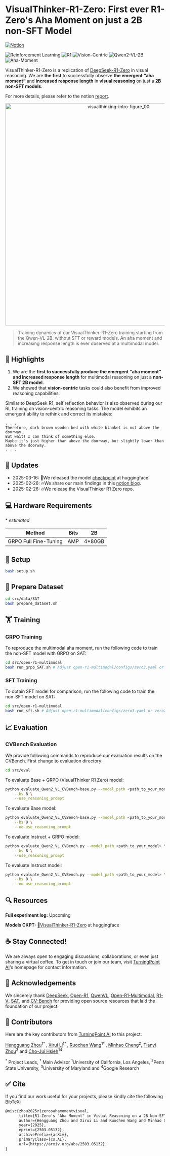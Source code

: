 # VisualThinker-R1-Zero: First ever R1-Zero's Aha Moment on just a 2B non-SFT Model
[![Notion](https://img.shields.io/badge/Notion-%23000000.svg?style=for-the-badge&logo=notion&logoColor=white)](https://turningpointai.notion.site/the-multimodal-aha-moment-on-2b-model)

![Reinforcement Learning](https://img.shields.io/badge/Algo-Reinforcement--Learning-red) 
![R1](https://img.shields.io/badge/Algo-R1-red) 
![Vision-Centric](https://img.shields.io/badge/Task-Vision--Centric-yellow) 
![Qwen2-VL-2B](https://img.shields.io/badge/Model-Qwen2--VL--2B-green)
![Aha-Moment](https://img.shields.io/badge/Analysis-Aha--moment-blue) 

VisualThinker-R1-Zero is a replication of [DeepSeek-R1-Zero](https://arxiv.org/abs/2501.12948) in visual reasoning. We are **the first** to successfully observe **the emergent “aha moment”** and **increased response length** in **visual reasoning** on just a **2B non-SFT models**.

For more details, please refer to the notion [report](https://turningpointai.notion.site/the-multimodal-aha-moment-on-2b-model).

<div align="center">
<img src="https://multimodal-r1.s3.us-west-1.amazonaws.com/Training_Steps.png" width="700" alt="visualthinking-intro-figure_00">
</div>

> Training dynamics of our VisualThinker-R1-Zero training starting from the Qwen-VL-2B, without SFT or reward models. An aha moment and increasing response length is ever observed at a multimodal model.

## 🔮 Highlights
1. We are the **first to successfully produce the emergent “aha moment” and increased response length** for multimodal reasoning on just a **non-SFT 2B model**.
2. We showed that **vision-centric** tasks could also benefit from improved reasoning capabilities.  

Similar to DeepSeek R1, self reflection behavior is also observed during our RL training on vision-centric reasoning tasks. The model exhibits an emergent ability to rethink and correct its mistakes:

```
. . .
Therefore, dark brown wooden bed with white blanket is not above the doorway.
But wait! I can think of something else.
Maybe it's just higher than above the doorway, but slightly lower than above the doorway.
. . .
```

## 📢 Updates
- 2025-03-16: 🤗We released the model [checkpoint](https://huggingface.co/turningpoint-ai/VisualThinker-R1-Zero) at huggingface!
- 2025-02-26: 🔥We share our main findings in this [notion blog](https://turningpointai.notion.site/the-multimodal-aha-moment-on-2b-model).
- 2025-02-26: 🔥We release the VisualThinker R1 Zero repo.

## 💻 Hardware Requirements

\* *estimated*

| Method                   | Bits |   2B   |
| ------------------------ | ---- | ------ |
| GRPO Full Fine-Tuning    |  AMP | 4*80GB |

## 🧱 Setup

```bash
bash setup.sh
```
## 🤗 Prepare Dataset

```bash
cd src/data/SAT
bash prepare_dataset.sh
```

## 🏋️ Training

### GRPO Training
To reproduce the multimodal aha moment, run the following code to train the non-SFT model with GRPO on SAT:
```bash
cd src/open-r1-multimodal
bash run_grpo_SAT.sh # Adjust open-r1-multimodal/configs/zero3.yaml or zero2.yaml accordingly
```

### SFT Training
To obtain SFT model for comparison, run the following code to train the non-SFT model on SAT:
```bash
cd src/open-r1-multimodal
bash run_sft.sh # Adjust open-r1-multimodal/configs/zero3.yaml or zero2.yaml accordingly
```

## 📈 Evaluation

### CVBench Evaluation
We provide following commands to reproduce our evaluation results on the CVBench. First change to evaluation directory:
```bash
cd src/eval 
```

To evaluate Base + GRPO (VisualThinker R1 Zero) model:
```bash
python evaluate_Qwen2_VL_CVBench-base.py --model_path <path_to_your_model> \
    --bs 8 \
    --use_reasoning_prompt
```
To evaluate Base model:
```bash
python evaluate_Qwen2_VL_CVBench-base.py --model_path <path_to_your_model> \
    --bs 8 \
    --no-use_reasoning_prompt
```
To evaluate Instruct + GRPO model:
```bash
python evaluate_Qwen2_VL_CVBench.py --model_path <path_to_your_model> \
    --bs 8 \
    --use_reasoning_prompt
```
To evaluate Instruct model:
```bash
python evaluate_Qwen2_VL_CVBench.py --model_path <path_to_your_model> \
    --bs 8 \
    --no-use_reasoning_prompt
```
## 🔍 Resources

**Full experiment log:** Upcoming

**Models CKPT:** [🤗VisualThinker-R1-Zero](https://huggingface.co/turningpoint-ai/VisualThinker-R1-Zero) at huggingface

## :coffee: Stay Connected!

We are always open to engaging discussions, collaborations, or even just sharing a virtual coffee. To get in touch or join our team, visit [TurningPoint AI](https://www.turningpoint-ai.com/)'s homepage for contact information.

## 📖 Acknowledgements

We sincerely thank [DeepSeek](https://github.com/deepseek-ai/DeepSeek-R1), [Open-R1](https://github.com/huggingface/open-r1), [QwenVL](https://github.com/QwenLM/Qwen2.5-VL), [Open-R1-Multimodal](https://github.com/EvolvingLMMs-Lab/open-r1-multimodal), [R1-V](https://github.com/Deep-Agent/R1-V), [SAT](https://arxiv.org/abs/2412.07755), and [CV-Bench](https://cambrian-mllm.github.io/) for providing open source resources that laid the foundation of our project. 

## 🤝 Contributors

Here are the key contributors from [TurningPoint AI](https://www.turningpoint-ai.com/) to this project:

[Hengguang Zhou](https://hengguangzhou.github.io/)<sup>1</sup><sup>* </sup>, [Xirui Li](https://xirui-li.github.io/)<sup>1</sup><sup>* </sup>, [Ruochen Wang](https://ruocwang.github.io/)<sup>1</sup><sup>† </sup>, [Minhao Cheng](https://cmhcbb.github.io/)<sup>2</sup>, [Tianyi Zhou](https://tianyizhou.github.io/)<sup>3</sup> and [Cho-Jui Hsieh](https://web.cs.ucla.edu/~chohsieh/)<sup>1</sup><sup>4</sup>

<sup>*</sup> Project Leads, <sup>†</sup> Main Advisor
<sup>1</sup>University of California, Los Angeles, <sup>2</sup>Penn State University, <sup>3</sup>University of Maryland and <sup>4</sup>Google Research


## :white_check_mark: Cite

If you find our work useful for your projects, please kindly cite the following BibTeX:

```latex
@misc{zhou2025r1zerosahamomentvisual,
      title={R1-Zero's "Aha Moment" in Visual Reasoning on a 2B Non-SFT Model}, 
      author={Hengguang Zhou and Xirui Li and Ruochen Wang and Minhao Cheng and Tianyi Zhou and Cho-Jui Hsieh},
      year={2025},
      eprint={2503.05132},
      archivePrefix={arXiv},
      primaryClass={cs.AI},
      url={https://arxiv.org/abs/2503.05132}, 
}
```

